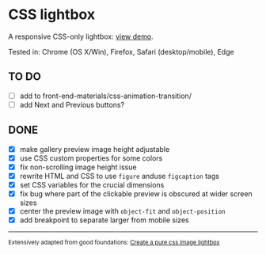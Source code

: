 # CSS lightbox

A responsive CSS-only lightbox: [view demo](https://daveeveritt.github.io/css-lightbox/).

Tested in: Chrome (OS X/Win), Firefox, Safari (desktop/mobile), Edge

## TO DO

- [ ] add to front-end-materials/css-animation-transition/
- [ ] add Next and Previous buttons?

## DONE

- [x] make gallery preview image height adjustable
- [x] use CSS custom properties for some colors
- [x] fix non-scrolling image height issue
- [x] rewrite HTML and CSS to use `figure` anduse `figcaption` tags
- [x] set CSS variables for the crucial dimensions
- [x] fix bug where part of the clickable preview is obscured at wider screen sizes
- [x] center the preview image with `object-fit` and `object-position`
- [x] add breakpoint to separate larger from mobile sizes

---
<small>Extensively adapted from good foundations: [Create a pure css image lightbox](https://webdesignerhut.com/pure-css-image-lightbox/)</small>

<!-- alternative version here: https://codepen.io/gschier/pen/HCoqh -->